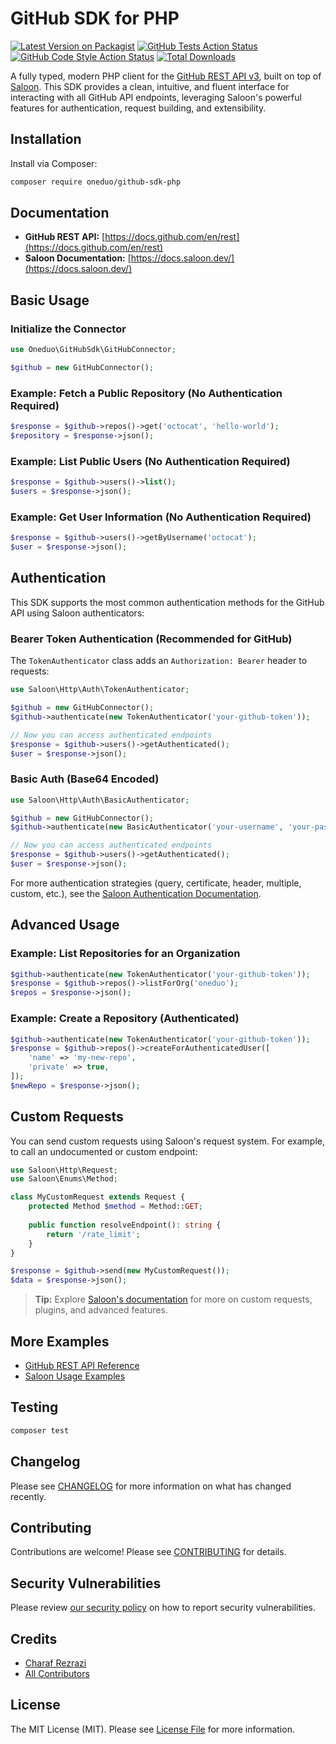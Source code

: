 # GitHub SDK for PHP

[![Latest Version on Packagist](https://img.shields.io/packagist/v/oneduo/github-sdk-php.svg?style=flat-square)](https://packagist.org/packages/oneduo/github-sdk-php)
[![GitHub Tests Action Status](https://img.shields.io/github/actions/workflow/status/oneduo/github-sdk-php/run-tests.yml?branch=main&label=tests&style=flat-square)](https://github.com/oneduo/github-sdk-php/actions?query=workflow%3Arun-tests+branch%3Amain)
[![GitHub Code Style Action Status](https://img.shields.io/github/actions/workflow/status/oneduo/github-sdk-php/fix-php-code-style-issues.yml?branch=main&label=code%20style&style=flat-square)](https://github.com/oneduo/github-sdk-php/actions?query=workflow%3A"Fix+PHP+code+style+issues"+branch%3Amain)
[![Total Downloads](https://img.shields.io/packagist/dt/oneduo/github-sdk-php.svg?style=flat-square)](https://packagist.org/packages/oneduo/github-sdk-php)

A fully typed, modern PHP client for the [GitHub REST API v3](https://docs.github.com/en/rest), built on top
of [Saloon](https://docs.saloon.dev/). This SDK provides a clean, intuitive, and fluent interface for interacting with
all GitHub API endpoints, leveraging Saloon's powerful features for authentication, request building, and extensibility.

## Installation

Install via Composer:

```bash
composer require oneduo/github-sdk-php
```

## Documentation

- **GitHub REST API:** [https://docs.github.com/en/rest](https://docs.github.com/en/rest)
- **Saloon Documentation:** [https://docs.saloon.dev/](https://docs.saloon.dev/)

## Basic Usage

### Initialize the Connector

```php
use Oneduo\GitHubSdk\GitHubConnector;

$github = new GitHubConnector();
```

### Example: Fetch a Public Repository (No Authentication Required)

```php
$response = $github->repos()->get('octocat', 'hello-world');
$repository = $response->json();
```

### Example: List Public Users (No Authentication Required)

```php
$response = $github->users()->list();
$users = $response->json();
```

### Example: Get User Information (No Authentication Required)

```php
$response = $github->users()->getByUsername('octocat');
$user = $response->json();
```

## Authentication

This SDK supports the most common authentication methods for the GitHub API using Saloon authenticators:

### Bearer Token Authentication (Recommended for GitHub)

The `TokenAuthenticator` class adds an `Authorization: Bearer` header to requests:

```php
use Saloon\Http\Auth\TokenAuthenticator;

$github = new GitHubConnector();
$github->authenticate(new TokenAuthenticator('your-github-token'));

// Now you can access authenticated endpoints
$response = $github->users()->getAuthenticated();
$user = $response->json();
```

### Basic Auth (Base64 Encoded)

```php
use Saloon\Http\Auth\BasicAuthenticator;

$github = new GitHubConnector();
$github->authenticate(new BasicAuthenticator('your-username', 'your-password'));

// Now you can access authenticated endpoints
$response = $github->users()->getAuthenticated();
$user = $response->json();
```

For more authentication strategies (query, certificate, header, multiple, custom, etc.), see
the [Saloon Authentication Documentation](https://docs.saloon.dev/the-basics/authentication).

## Advanced Usage

### Example: List Repositories for an Organization

```php
$github->authenticate(new TokenAuthenticator('your-github-token'));
$response = $github->repos()->listForOrg('oneduo');
$repos = $response->json();
```

### Example: Create a Repository (Authenticated)

```php
$github->authenticate(new TokenAuthenticator('your-github-token'));
$response = $github->repos()->createForAuthenticatedUser([
    'name' => 'my-new-repo',
    'private' => true,
]);
$newRepo = $response->json();
```

## Custom Requests

You can send custom requests using Saloon's request system. For example, to call an undocumented or custom endpoint:

```php
use Saloon\Http\Request;
use Saloon\Enums\Method;

class MyCustomRequest extends Request {
    protected Method $method = Method::GET;
    
    public function resolveEndpoint(): string {
        return '/rate_limit';
    }
}

$response = $github->send(new MyCustomRequest());
$data = $response->json();
```

> **Tip:** Explore [Saloon's documentation](https://docs.saloon.dev/) for more on custom requests, plugins, and advanced
> features.

## More Examples

- [GitHub REST API Reference](https://docs.github.com/en/rest)
- [Saloon Usage Examples](https://docs.saloon.dev/)

## Testing

```bash
composer test
```

## Changelog

Please see [CHANGELOG](CHANGELOG.md) for more information on what has changed recently.

## Contributing

Contributions are welcome! Please see [CONTRIBUTING](CONTRIBUTING.md) for details.

## Security Vulnerabilities

Please review [our security policy](../../security/policy) on how to report security vulnerabilities.

## Credits

- [Charaf Rezrazi](https://github.com/Rezrazi)
- [All Contributors](../../contributors)

## License

The MIT License (MIT). Please see [License File](LICENSE.md) for more information.
